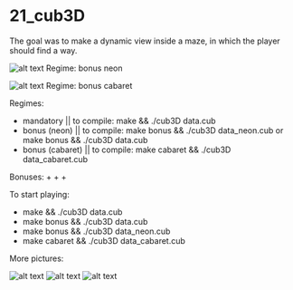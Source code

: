 # 21_cub3D

The goal was to make a dynamic view inside a maze, in which the player should find a way.

![alt text](https://raw.githubusercontent.com/Olkanaut/21_cub3D/master/rendered_scenes/neon1.png?token=AJK7TEU3UUPBABIFRV6EVPK7OYG4C)
Regime: bonus neon

![alt text](rendered_scenes/fire1.png)
Regime: bonus cabaret

Regimes:
- mandatory || to compile: make && ./cub3D data.cub
- bonus (neon) || to compile: make bonus && ./cub3D data_neon.cub or make bonus && ./cub3D data.cub
- bonus (cabaret) || to compile: make cabaret && ./cub3D data_cabaret.cub



Bonuses:
+
+
+


To start playing:
- make && ./cub3D data.cub
- make bonus && ./cub3D data.cub
- make bonus && ./cub3D data_neon.cub
- make cabaret && ./cub3D data_cabaret.cub


More pictures:


![alt text](https://raw.githubusercontent.com/Olkanaut/21_cub3D/master/rendered_scenes/fire2.png?token=AJK7TEUYLL7R5TMMY5P7R5K7OYHDM)
![alt text](https://raw.githubusercontent.com/Olkanaut/21_cub3D/master/rendered_scenes/neon2.png?token=AJK7TESR4CENUTLQMWX32OK7OYG6G)
![alt text](https://raw.githubusercontent.com/Olkanaut/21_cub3D/master/rendered_scenes/ghost1.png?token=AJK7TEUIGN3JN7BFS3AV2IC7OYHGW)

